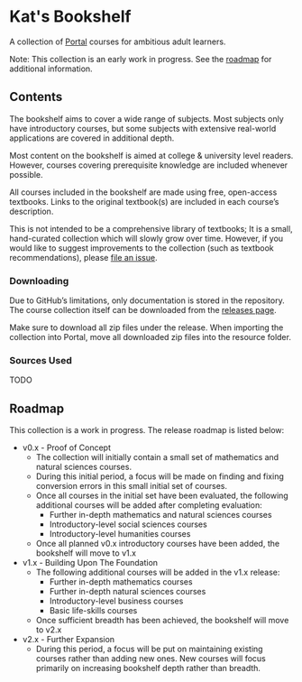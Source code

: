 # Kat's Bookshelf
A collection of [Portal](https://github.com/School-of-Life-Project/Portal-App) courses for ambitious adult learners.

Note: This collection is an early work in progress. See the [roadmap](#roadmap) for additional information.

## Contents

The bookshelf aims to cover a wide range of subjects. Most subjects only have introductory courses, but some subjects with extensive real-world applications are covered in additional depth.

Most content on the bookshelf is aimed at college & university level readers. However, courses covering prerequisite knowledge are included whenever possible.

All courses included in the bookshelf are made using free, open-access textbooks. Links to the original textbook(s) are included in each course’s description.

This is not intended to be a comprehensive library of textbooks; It is a small, hand-curated collection which will slowly grow over time. However, if you would like to suggest improvements to the collection (such as textbook recommendations), please [file an issue](https://github.com/transkatgirl/kats-bookshelf/issues).

### Downloading

Due to GitHub’s limitations, only documentation is stored in the repository. The course collection itself can be downloaded from the [releases page](https://github.com/transkatgirl/kats-bookshelf/releases).

Make sure to download all zip files under the release. When importing the collection into Portal, move all downloaded zip files into the resource folder.

### Sources Used

TODO

## Roadmap

This collection is a work in progress. The release roadmap is listed below:

- v0.x - Proof of Concept
	- The collection will initially contain a small set of mathematics and natural sciences courses.
	- During this initial period, a focus will be made on finding and fixing conversion errors in this small initial set of courses.
	- Once all courses in the initial set have been evaluated, the following additional courses will be added after completing evaluation:
		- Further in-depth mathematics and natural sciences courses
		- Introductory-level social sciences courses
		- Introductory-level humanities courses
	- Once all planned v0.x introductory courses have been added, the bookshelf will move to v1.x
- v1.x - Building Upon The Foundation
	- The following additional courses will be added in the v1.x release:
		- Further in-depth mathematics courses
		- Further in-depth natural sciences courses
		- Introductory-level business courses
		- Basic life-skills courses
	- Once sufficient breadth has been achieved, the bookshelf will move to v2.x
- v2.x - Further Expansion
	- During this period, a focus will be put on maintaining existing courses rather than adding new ones. New courses will focus primarily on increasing bookshelf depth rather than breadth.
